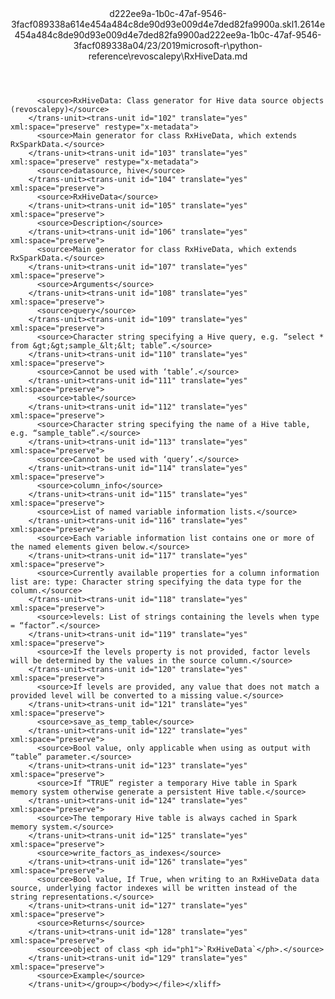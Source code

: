 <?xml version="1.0"?><xliff version="1.2" xmlns="urn:oasis:names:tc:xliff:document:1.2" xmlns:xsi="http://www.w3.org/2001/XMLSchema-instance" xsi:schemaLocation="urn:oasis:names:tc:xliff:document:1.2 xliff-core-1.2-transitional.xsd"><file datatype="xml" original="RxHiveData.md" source-language="en-US" target-language="en-US"><header><tool tool-id="mdxliff" tool-name="mdxliff" tool-version="1.0-1931010" tool-company="Microsoft" /><xliffext:skl_file_name xmlns:xliffext="urn:microsoft:content:schema:xliffextensions">d222ee9a-1b0c-47af-9546-3facf089338a614e454a484c8de90d93e009d4e7ded82fa9900a.skl</xliffext:skl_file_name><xliffext:version xmlns:xliffext="urn:microsoft:content:schema:xliffextensions">1.2</xliffext:version><xliffext:ms.openlocfilehash xmlns:xliffext="urn:microsoft:content:schema:xliffextensions">614e454a484c8de90d93e009d4e7ded82fa9900a</xliffext:ms.openlocfilehash><xliffext:ms.sourcegitcommit xmlns:xliffext="urn:microsoft:content:schema:xliffextensions">d222ee9a-1b0c-47af-9546-3facf089338a</xliffext:ms.sourcegitcommit><xliffext:ms.lasthandoff xmlns:xliffext="urn:microsoft:content:schema:xliffextensions">04/23/2019</xliffext:ms.lasthandoff><xliffext:ms.openlocfilepath xmlns:xliffext="urn:microsoft:content:schema:xliffextensions">microsoft-r\python-reference\revoscalepy\RxHiveData.md</xliffext:ms.openlocfilepath></header><body><group id="content" extype="content"><trans-unit id="101" translate="yes" xml:space="preserve" restype="x-metadata">
          <source>RxHiveData: Class generator for Hive data source objects (revoscalepy)</source>
        </trans-unit><trans-unit id="102" translate="yes" xml:space="preserve" restype="x-metadata">
          <source>Main generator for class RxHiveData, which extends RxSparkData.</source>
        </trans-unit><trans-unit id="103" translate="yes" xml:space="preserve" restype="x-metadata">
          <source>datasource, hive</source>
        </trans-unit><trans-unit id="104" translate="yes" xml:space="preserve">
          <source>RxHiveData</source>
        </trans-unit><trans-unit id="105" translate="yes" xml:space="preserve">
          <source>Description</source>
        </trans-unit><trans-unit id="106" translate="yes" xml:space="preserve">
          <source>Main generator for class RxHiveData, which extends RxSparkData.</source>
        </trans-unit><trans-unit id="107" translate="yes" xml:space="preserve">
          <source>Arguments</source>
        </trans-unit><trans-unit id="108" translate="yes" xml:space="preserve">
          <source>query</source>
        </trans-unit><trans-unit id="109" translate="yes" xml:space="preserve">
          <source>Character string specifying a Hive query, e.g. “select * from &gt;&gt;sample_&lt;&lt; table”.</source>
        </trans-unit><trans-unit id="110" translate="yes" xml:space="preserve">
          <source>Cannot be used with ‘table’.</source>
        </trans-unit><trans-unit id="111" translate="yes" xml:space="preserve">
          <source>table</source>
        </trans-unit><trans-unit id="112" translate="yes" xml:space="preserve">
          <source>Character string specifying the name of a Hive table, e.g. “sample_table”.</source>
        </trans-unit><trans-unit id="113" translate="yes" xml:space="preserve">
          <source>Cannot be used with ‘query’.</source>
        </trans-unit><trans-unit id="114" translate="yes" xml:space="preserve">
          <source>column_info</source>
        </trans-unit><trans-unit id="115" translate="yes" xml:space="preserve">
          <source>List of named variable information lists.</source>
        </trans-unit><trans-unit id="116" translate="yes" xml:space="preserve">
          <source>Each variable information list contains one or more of the named elements given below.</source>
        </trans-unit><trans-unit id="117" translate="yes" xml:space="preserve">
          <source>Currently available properties for a column information list are: type: Character string specifying the data type for the column.</source>
        </trans-unit><trans-unit id="118" translate="yes" xml:space="preserve">
          <source>levels: List of strings containing the levels when type = “factor”.</source>
        </trans-unit><trans-unit id="119" translate="yes" xml:space="preserve">
          <source>If the levels property is not provided, factor levels will be determined by the values in the source column.</source>
        </trans-unit><trans-unit id="120" translate="yes" xml:space="preserve">
          <source>If levels are provided, any value that does not match a provided level will be converted to a missing value.</source>
        </trans-unit><trans-unit id="121" translate="yes" xml:space="preserve">
          <source>save_as_temp_table</source>
        </trans-unit><trans-unit id="122" translate="yes" xml:space="preserve">
          <source>Bool value, only applicable when using as output with “table” parameter.</source>
        </trans-unit><trans-unit id="123" translate="yes" xml:space="preserve">
          <source>If “TRUE” register a temporary Hive table in Spark memory system otherwise generate a persistent Hive table.</source>
        </trans-unit><trans-unit id="124" translate="yes" xml:space="preserve">
          <source>The temporary Hive table is always cached in Spark memory system.</source>
        </trans-unit><trans-unit id="125" translate="yes" xml:space="preserve">
          <source>write_factors_as_indexes</source>
        </trans-unit><trans-unit id="126" translate="yes" xml:space="preserve">
          <source>Bool value, If True, when writing to an RxHiveData data source, underlying factor indexes will be written instead of the string representations.</source>
        </trans-unit><trans-unit id="127" translate="yes" xml:space="preserve">
          <source>Returns</source>
        </trans-unit><trans-unit id="128" translate="yes" xml:space="preserve">
          <source>object of class <ph id="ph1">`RxHiveData`</ph>.</source>
        </trans-unit><trans-unit id="129" translate="yes" xml:space="preserve">
          <source>Example</source>
        </trans-unit></group></body></file></xliff>
